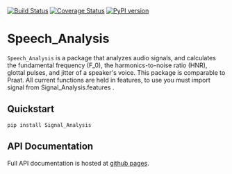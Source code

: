 
[![Build Status](https://travis-ci.org/brookemosby/Speech_Analysis.svg?branch=master)](https://travis-ci.org/brookemosby/Speech_Analysis) 
[![Coverage Status](https://coveralls.io/repos/github/brookemosby/Speech_Analysis/badge.svg?branch=master)](https://coveralls.io/github/brookemosby/Speech_Analysis?branch=master)
[![PyPI version](https://badge.fury.io/py/Signal_Analysis.svg)](https://badge.fury.io/py/Signal_Analysis)


# Speech_Analysis

`Speech_Analysis` is a package that analyzes audio signals, and calculates the fundamental frequency (F_0), 
the harmonics-to-noise ratio (HNR), glottal pulses, and jitter of a speaker's voice. This package is
comparable to Praat. All current functions are held in features, to use you must import signal from 
Signal_Analysis.features .

## Quickstart

```
pip install Signal_Analysis
```

## API Documentation

Full API documentation is hosted at [github
pages](https://brookemosby.github.io/Signal_Analysis/).
